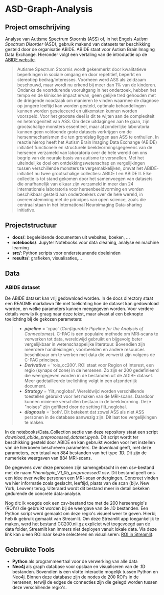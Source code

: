 # ASD-Graph-Analysis

## Project omschrijving
Analyse van Autisme Spectrum Stoornis (ASS) of, in het Engels *Autism Spectrum Disorder* (ASD), gebruik makend van datasets ter beschikking gesteld door de organisatie ABIDE.
ABIDE staat voor Autism Brain Imaging Data Exchange. Hieronder volgt een vertaling van de introductie op de [ABIDE website](https://fcon_1000.projects.nitrc.org/indi/abide/).

>Autisme Spectrum Stoornis wordt gekenmerkt door kwalitatieve beperkingen in sociale omgang en door repetitief, beperkt en stereotiep bedrag/interesses. Voorheen werd ASS als zeldzaam beschouwd, maar wordt nu erkend bij meer dan 1% van de kinderen. Ondanks de voortdurende vooruitgang in het onderzoek, hebben het tempo en de klinische impact ervan, geen gelijke tred gehouden met de dringende noodzaak om manieren te vinden waarmee de diagnose op jongere leeftijd kan worden gesteld, optimale behandelingen kunnen worden geseleceerd en uitkomsten kunnen worden voorspeld. Voor het grootste deel is dit te wijten aan de complexiteit en heterogeniteit van ASS. Om deze uitdagingen aan te gaan, zijn grootschalige monsters essentieel, maar afzonderlijke laboratoria kunnen geen voldoende grote datasets verkrijgen om de hersenmechanismen die ten grondslag liggen aan ASS te onthullen. In reactie hierop heeft het Autism Brain Imaging Data Exchange (ABIDE) initiatief functionele en structurele beeldvormingsgegevens van de hersenen verzameld van laboratoria over de hele wereld om ons begrip van de neurale basis van autisme te versnellen. Met het uiteindelijke doel om ontdekkingswetenschap en vergelijkingen tussen verschillende monsters te vergemakkelijken, omvat het ABIDE-initiatief nu twee grootschalige collecties: ABIDE I en ABIDE II. Elke collectie is tot stand gekomen door het samenvoegen van datasets die onafhanelijk van elkaar zijn verzameld in meer dan 24 internationale laboratoria voor hersenbeeldvorming en worden beschikbaar gesteld aan onderzoekers over de hele wereld, in overeenstemming met de principes van open science, zoals die centraal staan in het International Neuroimaging Data-sharing Initiative.

## Projectstructuur
- **docs/**: begeleidende documenten uit websites, boeken, ...
- **notebooks/**: Jupyter Notebooks voor data cleaning, analyse en machine learning
- **src/**: Python scripts voor ondersteunende doeleinden
- **results/**: grafieken, visualisaties,...

## Data
### ABIDE dataset
De ABIDE dataset kan vrij gedownload worden. In de docs directory staat een README markdown file met toelichting hoe de dataset kan gedownload worden, en welke parameters kunnen meegegeven worden. Voor verdere details verwijs ik graag naar deze tekst, maar alvast al een beknopte toelichting bij de gekozen parameters:
> - ***pipeline*** = 'cpac' (*Configurable Pipeline for the Analysis of Connectomes*). C-PAC is een populaire methode om MRI-scans te verwerken tot data, wereldwijd gebruikt en bijgevolg beter vergelijkbaar in wetenschappelijke literatuur. Bovendien zijn meerdere handleidingen, voorbeelden en andere resources beschikbaar om te werken met data die verwerkt zijn volgens de C-PAC principes.
>- ***Derivative*** = 'rois_cc200'. ROI staat voor Region of Interest, een regio (synaps of zone) in de hersenen. Zo zijn er 200 gedefinieerd die weergegeven worden in de bestanden uit de ADIBE dataset. Meer gedetailleerde toelichting volgt in een afzonderlijk document.
>- ***Strategy*** = 'filt_noglobal'. Wereldwijd worden verschillende toestellen gebruikt voor het maken van de MRI-scans. Daardoor kunnen minieme verschillen bestaan in de beeldvorming. Deze "noises" zijn gefilterd door de setting filt_noglobal.
>- ***diagnosis*** = 'both'. Dit betekent dat zowel ASS als niet ASS personen in de database aanwezig zijn. Dit laat toe vergelijkingen te maken.

In de notebooks/Data_Collection sectie van deze repository staat een script *download_abide_preprocessed_dataset.ipynb*. Dit script wordt ter beschikking gesteld door ABIDE en kan gebruikt worden voor het instellen van de hierboven beschreven parameters. De download geeft, met deze parameters, een totaal van 884 bestanden van het type .1D. Dit zijn de numerieke weergaven van 884 MRI-scans. 

De gegevens over deze personen zijn samengebracht in een csv-bestand met de naam *Phenotypic_V1_0b_preprocessed1.csv*. Dit bestand geeft ons een idee over welke personen een MRI-scan ondergingen. Concreet vinden we hier informatie zoals geslacht, leeftijd, plaats van de scan (bijv. New York, Leuven) terug. Uiteraard wordt dit bestand meer in detail bekeken gedurende de concrete data-analyse.

Nog dit: ik voegde ook een csv-bestand toe met de 200 hersenregio's (ROI's) die gebruikt worden bij de weergave van de .1D bestanden. Een Python script werd gemaakt om deze regio's visueel weer te geven. Hierbij heb ik gebruik gemaakt van Streamlit. Om deze Streamlit app toegankelijk te maken, werd het bestand CC200.nii.gz expliciet wél toegevoegd aan de data folder, Streamlit kan immers niet deployen vanuit lokale data. Via deze link kan u een ROI naar keuze selecteren en visualiseren: [ROI in Streamlit](https://qrt69-asd-graph-analysis-notebooksrois-in-streamlit-i1qfvl.streamlit.app).

## Gebruikte Tools

- **Python** als programmeertaal voor de verwerking van alle data
- **Neo4j** als graph database voor opslaan en visualiseren van de .1D bestanden. Bovendien is een vlotte interactie mogelijk tussen Python 
en Neo4j. Binnen deze database zijn de nodes de 200 ROI's in de hersenen, terwijl de edges de connecties zijn die gelegd worden tussen deze
verschillende regio's.


